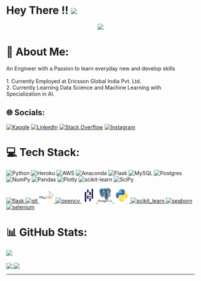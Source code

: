 <h1>
  Hey There !!
  <img src="https://media.giphy.com/media/hvRJCLFzcasrR4ia7z/giphy.gif" width="50px"/>
</h1>

<p align="center">
  <img src="https://capsule-render.vercel.app/api?animation=fadeIn&type=waving&color=gradient&height=100"/>
</p>

# 💫 About Me:
An Engineer with a Passion to learn everyday new and develop skills<br><br>1.  Currently Employed at Ericsson Global India Pvt. Ltd.<br>2. Currently Learning Data Science and Machine Learning with Specialization in AI.<br>

## 🌐 Socials:
[![Kaggle](https://img.shields.io/badge/-Kaggle-%23430098.svg?logo=Kaggle&logoColor=white)](https://www.kaggle.com/sohilsharma1996) [![LinkedIn](https://img.shields.io/badge/LinkedIn-%230077B5.svg?logo=linkedin&logoColor=white)](https://www.linkedin.com/in/sohil-sharma/) [![Stack Overflow](https://img.shields.io/badge/-Stackoverflow-FE7A16?logo=stack-overflow&logoColor=white)](https://stackoverflow.com/users/20845045/sohil-sharma) [![Instagram](https://img.shields.io/badge/Instagram-%23E4405F.svg?logo=Instagram&logoColor=white)](https://www.instagram.com/sharmaji_k.a.beta/) 

# 💻 Tech Stack:
![Python](https://img.shields.io/badge/python-3670A0?style=for-the-badge&logo=python&logoColor=ffdd54) ![Heroku](https://img.shields.io/badge/heroku-%23430098.svg?style=for-the-badge&logo=heroku&logoColor=white) ![AWS](https://img.shields.io/badge/AWS-%23FF9900.svg?style=for-the-badge&logo=amazon-aws&logoColor=white) ![Anaconda](https://img.shields.io/badge/Anaconda-%2344A833.svg?style=for-the-badge&logo=anaconda&logoColor=white) ![Flask](https://img.shields.io/badge/flask-%23000.svg?style=for-the-badge&logo=flask&logoColor=white) ![MySQL](https://img.shields.io/badge/mysql-%2300f.svg?style=for-the-badge&logo=mysql&logoColor=white) ![Postgres](https://img.shields.io/badge/postgres-%23316192.svg?style=for-the-badge&logo=postgresql&logoColor=white) ![NumPy](https://img.shields.io/badge/numpy-%23013243.svg?style=for-the-badge&logo=numpy&logoColor=white) ![Pandas](https://img.shields.io/badge/pandas-%23150458.svg?style=for-the-badge&logo=pandas&logoColor=white) ![Plotly](https://img.shields.io/badge/Plotly-%233F4F75.svg?style=for-the-badge&logo=plotly&logoColor=white) ![scikit-learn](https://img.shields.io/badge/scikit--learn-%23F7931E.svg?style=for-the-badge&logo=scikit-learn&logoColor=white) ![SciPy](https://img.shields.io/badge/SciPy-%230C55A5.svg?style=for-the-badge&logo=scipy&logoColor=%white)

<p align="left"> <a href="https://flask.palletsprojects.com/" target="_blank" rel="noreferrer"> <img src="https://www.vectorlogo.zone/logos/pocoo_flask/pocoo_flask-icon.svg" alt="flask" width="40" height="40"/> </a> <a href="https://git-scm.com/" target="_blank" rel="noreferrer"> <img src="https://www.vectorlogo.zone/logos/git-scm/git-scm-icon.svg" alt="git" width="40" height="40"/> </a> <a href="https://www.mysql.com/" target="_blank" rel="noreferrer"> <img src="https://raw.githubusercontent.com/devicons/devicon/master/icons/mysql/mysql-original-wordmark.svg" alt="mysql" width="40" height="40"/> </a> <a href="https://opencv.org/" target="_blank" rel="noreferrer"> <img src="https://www.vectorlogo.zone/logos/opencv/opencv-icon.svg" alt="opencv" width="40" height="40"/> </a> <a href="https://pandas.pydata.org/" target="_blank" rel="noreferrer"> <img src="https://raw.githubusercontent.com/devicons/devicon/2ae2a900d2f041da66e950e4d48052658d850630/icons/pandas/pandas-original.svg" alt="pandas" width="40" height="40"/> </a> <a href="https://www.postgresql.org" target="_blank" rel="noreferrer"> <img src="https://raw.githubusercontent.com/devicons/devicon/master/icons/postgresql/postgresql-original-wordmark.svg" alt="postgresql" width="40" height="40"/> </a> <a href="https://www.python.org" target="_blank" rel="noreferrer"> <img src="https://raw.githubusercontent.com/devicons/devicon/master/icons/python/python-original.svg" alt="python" width="40" height="40"/> </a> <a href="https://scikit-learn.org/" target="_blank" rel="noreferrer"> <img src="https://upload.wikimedia.org/wikipedia/commons/0/05/Scikit_learn_logo_small.svg" alt="scikit_learn" width="40" height="40"/> </a> <a href="https://seaborn.pydata.org/" target="_blank" rel="noreferrer"> <img src="https://seaborn.pydata.org/_images/logo-mark-lightbg.svg" alt="seaborn" width="40" height="40"/> </a> <a href="https://www.selenium.dev" target="_blank" rel="noreferrer"> <img src="https://raw.githubusercontent.com/detain/svg-logos/780f25886640cef088af994181646db2f6b1a3f8/svg/selenium-logo.svg" alt="selenium" width="40" height="40"/> </a> </p>

# 📊 GitHub Stats:

<!-- ![](https://github-readme-stats.vercel.app/api?username=sohilsharma1996&theme=radical&hide_border=false&include_all_commits=true&count_private=true)<br/> -->
![](https://github-readme-streak-stats.herokuapp.com/?user=sohilsharma1996&theme=radical&hide_border=false)<br/>
<!-- ![](https://github-readme-stats.vercel.app/api/top-langs/?username=sohilsharma1996&theme=radical&hide_border=false&include_all_commits=true&count_private=true&layout=compact) -->
 <div>
  <a href="https://github.com/sohilsharma">
   <img align="center" height="170" src="https://github-readme-stats.vercel.app/api/top-langs/?username=sohilsharma1996&layout=compact&langs_count=16&theme=dracula"/>
  <img align="center" src="https://github-readme-stats.vercel.app/api?username=sohilsharma1996&show_icons=true&theme=dracula&include_all_commits=true&count_private=true&hide=issues"/>
</div>

---

<!-- Proudly created with GPRM ( https://gprm.itsvg.in ) -->
